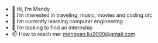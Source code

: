 - 👋 Hi, I’m Mandy
- 👀 I’m interested in traveling, music, movies and coding ofc
- 🌱 I’m currently learning computer engineering
- 💞️ I’m looking to find an internship
- 📫 How to reach me: mengyan.liu2000@gmail.com

<!---
Mengyan2000/Mengyan2000 is a ✨ special ✨ repository because its `README.md` (this file) appears on your GitHub profile.
You can click the Preview link to take a look at your changes.
--->

